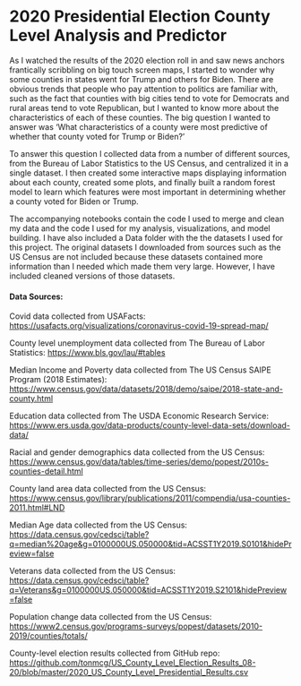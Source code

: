 # 2020 Presidential Election County Level Analysis and Predictor

As I watched the results of the 2020 election roll in and saw news anchors frantically scribbling on big touch screen maps, I started to wonder why some counties in states went for Trump and others for Biden. There are obvious trends that people who pay attention to politics are familiar with, such as the fact that counties with big cities tend to vote for Democrats and rural areas tend to vote Republican, but I wanted to know more about the characteristics of each of these counties. The big question I wanted to answer was ‘What characteristics of a county were most predictive of whether that county voted for Trump or Biden?’
  
To answer this question I collected data from a number of different sources, from the Bureau of Labor Statistics to the US Census, and centralized it in a single dataset. I then created some interactive maps displaying information about each county, created some plots, and finally built a random forest model to learn which features were most important in determining whether a county voted for Biden or Trump.

The accompanying notebooks contain the code I used to merge and clean my data and the code I used for my analysis, visualizations, and model building. I have also included a Data folder with the the datasets I used for this project. The original datasets I downloaded from sources such as the US Census are not included because these datasets contained more information than I needed which made them very large. However, I have included cleaned versions of those datasets.

#### Data Sources:
Covid data collected from USAFacts: https://usafacts.org/visualizations/coronavirus-covid-19-spread-map/

County level unemployment data collected from The Bureau of Labor Statistics: https://www.bls.gov/lau/#tables

Median Income and Poverty data collected from The US Census SAIPE Program (2018 Estimates): https://www.census.gov/data/datasets/2018/demo/saipe/2018-state-and-county.html

Education data collected from The USDA Economic Research Service: https://www.ers.usda.gov/data-products/county-level-data-sets/download-data/

Racial and gender demographics data collected from the US Census: https://www.census.gov/data/tables/time-series/demo/popest/2010s-counties-detail.html

County land area data collected from the US Census: https://www.census.gov/library/publications/2011/compendia/usa-counties-2011.html#LND

Median Age data collected from the US Census: https://data.census.gov/cedsci/table?q=median%20age&g=0100000US.050000&tid=ACSST1Y2019.S0101&hidePreview=false

Veterans data collected from the US Census: https://data.census.gov/cedsci/table?q=Veterans&g=0100000US.050000&tid=ACSST1Y2019.S2101&hidePreview=false

Population change data collected from the US Census: https://www2.census.gov/programs-surveys/popest/datasets/2010-2019/counties/totals/

County-level election results collected from GitHub repo: https://github.com/tonmcg/US_County_Level_Election_Results_08-20/blob/master/2020_US_County_Level_Presidential_Results.csv

